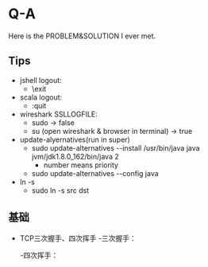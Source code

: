 # Q-A
Here is the PROBLEM&amp;SOLUTION I ever met.

## Tips
- jshell logout:
    - \exit
- scala logout:
    - :quit
- wireshark SSLLOGFILE:
    - sudo -> false
    - su (open wireshark & browser in terminal) -> true
- update-alyernatives(run in super)
    - sudo update-alternatives --install /usr/bin/java java jvm/jdk1.8.0_162/bin/java 2
        - number means priority
    - sudo update-alternatives --config java
- ln -s
    - sudo ln -s src dst

## 基础
- TCP三次握手、四次挥手
    -三次握手：
    
    
    -四次挥手：
